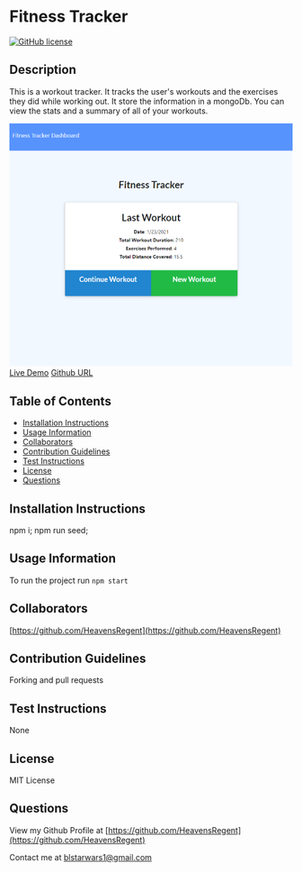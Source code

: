# Fitness Tracker
[![GitHub license](https://img.shields.io/badge/license-MIT-green)](./LICENSE.txt)

## Description
This is a workout tracker. It tracks the user's workouts and the exercises they did while working out. It store the information in a mongoDb. You can view the stats and a summary of all of your workouts.

![Fitness Tracker Screenshot](./public/assets/WorkoutTracker.png)
[Live Demo](https://workout-tracker-uofu.herokuapp.com/)
[Github URL](https://github.com/HeavensRegent/nb-w17-homework)

## Table of Contents
* [Installation Instructions](<#installation-instructions>)
* [Usage Information](<#usage-information>)
* [Collaborators](<#collaborators>)
* [Contribution Guidelines](<#contribution-guidelines>)
* [Test Instructions](<#test-instructions>)
* [License](<#license>)
* [Questions](<#questions>)


## Installation Instructions
npm i; npm run seed;

## Usage Information
To run the project run `npm start`

## Collaborators
[https://github.com/HeavensRegent](https://github.com/HeavensRegent)

## Contribution Guidelines
Forking and pull requests

## Test Instructions
None

## License
MIT License

## Questions
View my Github Profile at [https://github.com/HeavensRegent](https://github.com/HeavensRegent)

Contact me at blstarwars1@gmail.com
